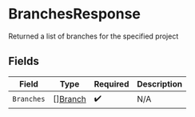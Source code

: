 # BranchesResponse

Returned a list of branches for the specified project


## Fields

| Field                                     | Type                                      | Required                                  | Description                               |
| ----------------------------------------- | ----------------------------------------- | ----------------------------------------- | ----------------------------------------- |
| `Branches`                                | [][Branch](../../models/shared/branch.md) | :heavy_check_mark:                        | N/A                                       |